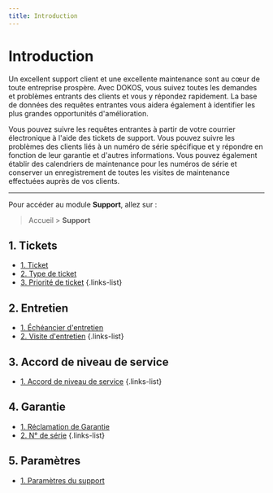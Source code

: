 ```yaml
---
title: Introduction
---
```


# Introduction

Un excellent support client et une excellente maintenance sont au cœur de toute entreprise prospère. Avec DOKOS, vous suivez toutes les demandes et problèmes entrants des clients et vous y répondez rapidement. La base de données des requêtes entrantes vous aidera également à identifier les plus grandes opportunités d'amélioration.

Vous pouvez suivre les requêtes entrantes à partir de votre courrier électronique à l'aide des tickets de support. Vous pouvez suivre les problèmes des clients liés à un numéro de série spécifique et y répondre en fonction de leur garantie et d'autres informations. Vous pouvez également établir des calendriers de maintenance pour les numéros de série et conserver un enregistrement de toutes les visites de maintenance effectuées auprès de vos clients.

--- 

Pour accéder au module **Support**, allez sur :

> Accueil > **Support**

## 1. Tickets

- [1. Ticket](/fr/support/issue)
- [2. Type de ticket](/fr/support/issue-type)
- [3. Priorité de ticket](/fr/support/issue-priority)
{.links-list}

## 2. Entretien

- [1. Échéancier d'entretien](/fr/support/maintenance-schedule)
- [2. Visite d'entretien](/fr/support/maintenance-visit)
{.links-list}

## 3. Accord de niveau de service

- [1. Accord de niveau de service](/fr/support/service-level-agreement)
{.links-list}

## 4. Garantie

- [1. Réclamation de Garantie](/fr/support/warrantie-claim)
- [2. N° de série](/fr/stocks/serial-no)
{.links-list}

## 5. Paramètres

- [1. Paramètres du support](/fr/support/support-settings)